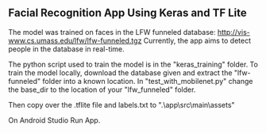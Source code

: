 ## Facial Recognition App Using Keras and TF Lite

The model was trained on faces in the LFW funneled database: http://vis-www.cs.umass.edu/lfw/lfw-funneled.tgz
Currently, the app aims to detect people in the database in real-time.

The python script used to train the model is in the "keras_training" folder. 
To train the model locally, download the database given and extract the "lfw-funneled" folder into a known location. In "test_with_mobilenet.py" change the base_dir to the location of your "lfw_funneled" folder.

Then copy over the .tflite file and labels.txt to ".\app\src\main\assets"

On Android Studio Run App.